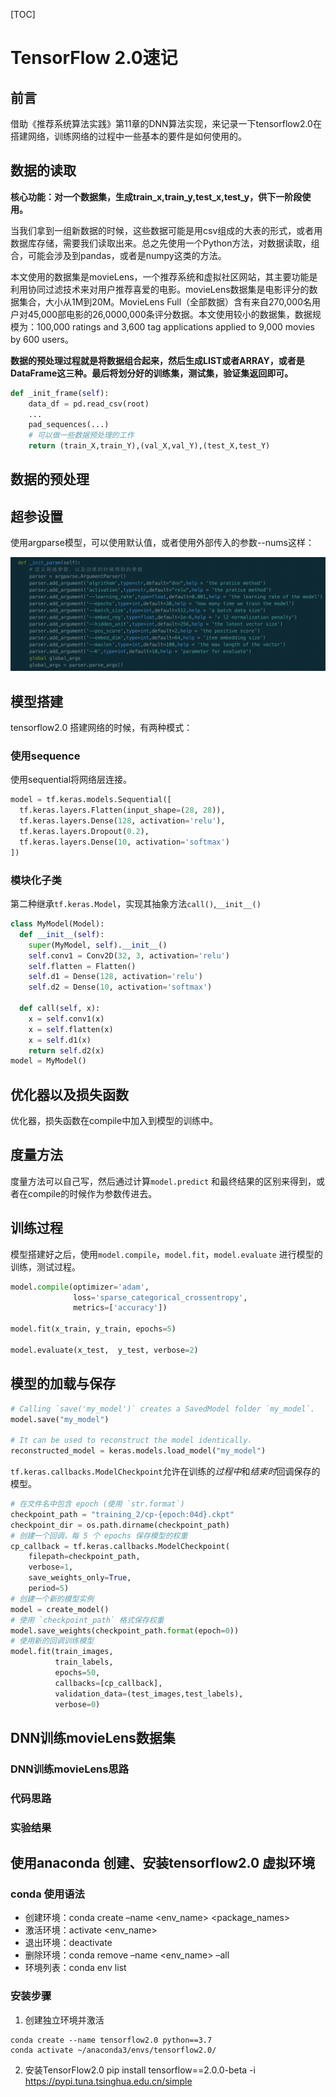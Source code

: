 [TOC]

# TensorFlow 2.0速记

## 前言

借助《推荐系统算法实践》第11章的DNN算法实现，来记录一下tensorflow2.0在搭建网络，训练网络的过程中一些基本的要件是如何使用的。

## 数据的读取

**核心功能：对一个数据集，生成train_x,train_y,test_x,test_y，供下一阶段使用。**

当我们拿到一组新数据的时候，这些数据可能是用csv组成的大表的形式，或者用数据库存储，需要我们读取出来。总之先使用一个Python方法，对数据读取，组合，可能会涉及到pandas，或者是numpy这类的方法。

本文使用的数据集是movieLens，一个推荐系统和虚拟社区网站，其主要功能是利用协同过滤技术来对用户推荐喜爱的电影。movieLens数据集是电影评分的数据集合，大小从1M到20M。MovieLens Full（全部数据）含有来自270,000名用户对45,000部电影的26,0000,000条评分数据。本文使用较小的数据集，数据规模为：100,000 ratings and 3,600 tag applications applied to 9,000 movies by 600 users。

**数据的预处理过程就是将数据组合起来，然后生成LIST或者ARRAY，或者是DataFrame这三种。最后将划分好的训练集，测试集，验证集返回即可。**

```python
def _init_frame(self):
	data_df = pd.read_csv(root)
	...
	pad_sequences(...)
	# 可以做一些数据预处理的工作
	return (train_X,train_Y),(val_X,val_Y),(test_X,test_Y)
```

## 数据的预处理



## 超参设置

使用argparse模型，可以使用默认值，或者使用外部传入的参数--nums这样：

<img src = "../images/dnn_1.png">

## 模型搭建

tensorflow2.0 搭建网络的时候，有两种模式：

### 使用sequence

使用sequential将网络层连接。

```python
model = tf.keras.models.Sequential([
  tf.keras.layers.Flatten(input_shape=(28, 28)),
  tf.keras.layers.Dense(128, activation='relu'),
  tf.keras.layers.Dropout(0.2),
  tf.keras.layers.Dense(10, activation='softmax')
])
```

### 模块化子类

第二种继承`tf.keras.Model`，实现其抽象方法`call()`,`__init__()`

```python
class MyModel(Model):
  def __init__(self):
    super(MyModel, self).__init__()
    self.conv1 = Conv2D(32, 3, activation='relu')
    self.flatten = Flatten()
    self.d1 = Dense(128, activation='relu')
    self.d2 = Dense(10, activation='softmax')

  def call(self, x):
    x = self.conv1(x)
    x = self.flatten(x)
    x = self.d1(x)
    return self.d2(x)
model = MyModel()
```

## 优化器以及损失函数

优化器，损失函数在compile中加入到模型的训练中。

## 度量方法

度量方法可以自己写，然后通过计算`model.predict` 和最终结果的区别来得到，或者在compile的时候作为参数传进去。

## 训练过程

模型搭建好之后，使用`model.compile`，`model.fit`，`model.evaluate` 进行模型的训练，测试过程。

```python
model.compile(optimizer='adam',
              loss='sparse_categorical_crossentropy',
              metrics=['accuracy'])
              
model.fit(x_train, y_train, epochs=5)

model.evaluate(x_test,  y_test, verbose=2)
```

## 模型的加载与保存

```python
# Calling `save('my_model')` creates a SavedModel folder `my_model`.
model.save("my_model")

# It can be used to reconstruct the model identically.
reconstructed_model = keras.models.load_model("my_model")
```

`tf.keras.callbacks.ModelCheckpoint`允许在训练的*过程中*和*结束时*回调保存的模型。

```python
# 在文件名中包含 epoch (使用 `str.format`)
checkpoint_path = "training_2/cp-{epoch:04d}.ckpt"
checkpoint_dir = os.path.dirname(checkpoint_path)
# 创建一个回调，每 5 个 epochs 保存模型的权重
cp_callback = tf.keras.callbacks.ModelCheckpoint(
    filepath=checkpoint_path, 
    verbose=1, 
    save_weights_only=True,
    period=5)
# 创建一个新的模型实例
model = create_model()
# 使用 `checkpoint_path` 格式保存权重
model.save_weights(checkpoint_path.format(epoch=0))
# 使用新的回调训练模型
model.fit(train_images, 
          train_labels,
          epochs=50, 
          callbacks=[cp_callback],
          validation_data=(test_images,test_labels),
          verbose=0)
```



## DNN训练movieLens数据集

### DNN训练movieLens思路



### 代码思路



### 实验结果



## 使用anaconda 创建、安装tensorflow2.0 虚拟环境

### conda 使用语法

- 创建环境：conda create –name <env_name> <package_names>
- 激活环境：activate <env_name>
- 退出环境：deactivate
- 删除环境：conda remove –name <env_name> –all
- 环境列表：conda env list

### 安装步骤

1. 创建独立环境并激活

```
conda create --name tensorflow2.0 python==3.7
conda activate ~/anaconda3/envs/tensorflow2.0/
```

2. 安装TensorFlow2.0
   pip install tensorflow==2.0.0-beta -i https://pypi.tuna.tsinghua.edu.cn/simple

